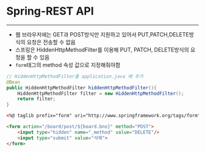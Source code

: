 # Spring-REST API
-------------------------
- 웹 브라우저에는 GET과 POST방식만 지원하고 있어서 PUT,PATCH,DELETE방식의 요청은 전송할 수 없음
-  스프링은 HiddenHttpMethodFilter를 이용해 PUT, PATCH, DELETE방식의 요청을 할 수 있음
- `form`태그의 method 속성 값으로 지정해줘야함

```java
// HiddenHttpMethodFilter를 application.java 에 추가
@Bean
public HiddenHttpMethodFilter hiddenHttpMethodFilter(){
    HiddenHttpMethodFilter filter = new HiddenHttpMethodFilter();
    return filter;
}
```

```html
<%@ taglib prefix="form" uri="http://www.springframework.org/tags/form"%>

<form action="/board/post/${board.bno}" method="POST">
    <input type="hidden" name="_method" value="DELETE"/>
    <input type="submit" value="삭제">
</form>
```
